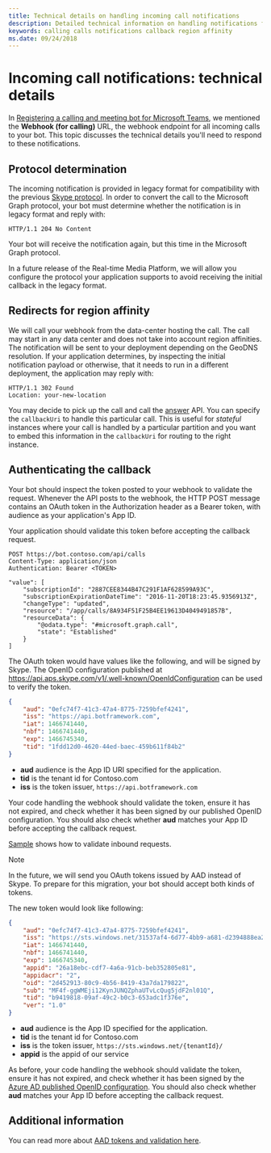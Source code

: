 ```yaml
---
title: Technical details on handling incoming call notifications
description: Detailed technical information on handling notifications from incoming calls
keywords: calling calls notifications callback region affinity
ms.date: 09/24/2018
---
```


# Incoming call notifications: technical details

In [Registering a calling and meeting bot for Microsoft Teams](~/concepts/calls-and-meetings/registering-calling-bot#creating-a-new-bot-or-adding-calling-capabilities-to-an-existing-bot), we mentioned the **Webhook (for calling)** URL, the webhook endpoint for all incoming calls to your bot. This topic discusses the technical details you'll need to respond to these notifications.

## Protocol determination

The incoming notification is provided in legacy format for compatibility with the previous [Skype protocol](https://docs.microsoft.com/en-us/azure/bot-service/dotnet/bot-builder-dotnet-real-time-media-concepts?view=azure-bot-service-3.0). In order to convert the call to the Microsoft Graph protocol, your bot must determine whether the notification is in legacy format and reply with:

```http
HTTP/1.1 204 No Content
```

Your bot will receive the notification again, but this time in the Microsoft Graph protocol.

In a future release of the Real-time Media Platform, we will allow you configure the protocol your application supports to avoid receiving the initial callback in the legacy format.

## Redirects for region affinity

We will call your webhook from the data-center hosting the call. The call may start in any data center and does not take into account region affinities. The notification will be sent to your deployment depending on the GeoDNS resolution. If your application determines, by inspecting the initial notification payload or otherwise, that it needs to run in a different deployment, the application may reply with:

```http
HTTP/1.1 302 Found
Location: your-new-location
```

You may decide to pick up the call and call the [answer](https://developer.microsoft.com/en-us/graph/docs/api-reference/beta/api/call_answer) API. You can specify the `callbackUri` to handle this particular call. This is useful for _stateful_ instances where your call is handled by a particular partition and you want to embed this information in the `callbackUri` for routing to the right instance.

## Authenticating the callback

Your bot should inspect the token posted to your webhook to validate the request. Whenever the API posts to the webhook, the HTTP POST message contains an OAuth token in the Authorization header as a Bearer token, with audience as your application's App ID.

Your application should validate this token before accepting the callback request.

```http
POST https://bot.contoso.com/api/calls
Content-Type: application/json
Authentication: Bearer <TOKEN>

"value": [
    "subscriptionId": "2887CEE8344B47C291F1AF628599A93C",
    "subscriptionExpirationDateTime": "2016-11-20T18:23:45.9356913Z",
    "changeType": "updated",
    "resource": "/app/calls/8A934F51F25B4EE19613D4049491857B",
    "resourceData": {
        "@odata.type": "#microsoft.graph.call",
        "state": "Established"
    }
]
```

The OAuth token would have values like the following, and will be signed by Skype. The OpenID configuration published at <https://api.aps.skype.com/v1/.well-known/OpenIdConfiguration> can be used to verify the token.

```json
{
    "aud": "0efc74f7-41c3-47a4-8775-7259bfef4241",
    "iss": "https://api.botframework.com",
    "iat": 1466741440,
    "nbf": 1466741440,
    "exp": 1466745340,
    "tid": "1fdd12d0-4620-44ed-baec-459b611f84b2"
}
```

* **aud** audience is the App ID URI specified for the application.
* **tid** is the tenant id for Contoso.com
* **iss** is the token issuer, `https://api.botframework.com`

Your code handling the webhook should validate the token, ensure it has not expired, and check whether it has been signed by our published OpenID configuration. You should also check whether **aud** matches your App ID before accepting the callback request.

[Sample](https://github.com/microsoftgraph/microsoft-graph-comms-samples/blob/master/Samples/Common/Sample.Common/Authentication/AuthenticationProvider.cs) shows how to validate inbound requests.

> [!NOTE]
> In the future, we will send you OAuth tokens issued by AAD instead of Skype. To prepare for this migration, your bot should accept both kinds of tokens.

The new token would look like following:

```json
{
    "aud": "0efc74f7-41c3-47a4-8775-7259bfef4241",
    "iss": "https://sts.windows.net/31537af4-6d77-4bb9-a681-d2394888ea26/",
    "iat": 1466741440,
    "nbf": 1466741440,
    "exp": 1466745340,
    "appid": "26a18ebc-cdf7-4a6a-91cb-beb352805e81",
    "appidacr": "2",
    "oid": "2d452913-80c9-4b56-8419-43a7da179822",
    "sub": "MF4f-ggWMEji12KynJUNQZphaUTvLcQug5jdF2nl01Q",
    "tid": "b9419818-09af-49c2-b0c3-653adc1f376e",
    "ver": "1.0"
}
```

* **aud** audience is the App ID specified for the application.
* **tid** is the tenant id for Contoso.com
* **iss** is the token issuer, `https://sts.windows.net/{tenantId}/`
* **appid** is the appid of our service

As before, your code handling the webhook should validate the token, ensure it has not expired, and check whether it has been signed by the [Azure AD published OpenID configuration](https://sts.windows.net/common/v2.0/.well-known/openid-configuration). You should also check whether **aud** matches your App ID before accepting the callback request.

## Additional information

You can read more about [AAD tokens and validation here](http://www.cloudidentity.com/blog/2014/03/03/principles-of-token-validation/).
